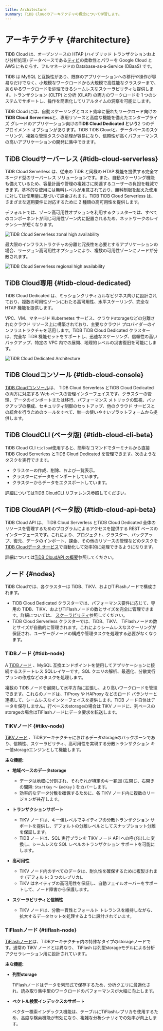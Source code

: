 ```yaml
---
title: Architecture
summary: TiDB Cloudのアーキテクチャの概念について学習します。
---
```


# アーキテクチャ {#architecture}

TiDB Cloud は、オープンソースの HTAP (ハイブリッド トランザクションおよび分析処理) データベースである[ティビ](https://docs.pingcap.com/tidb/stable/overview)の柔軟性とパワーを Google Cloud と AWS にもたらす、フルマネージドの Database-as-a-Service (DBaaS) です。

TiDB は MySQL と互換性があり、既存のアプリケーションへの移行や操作が容易なだけでなく、小規模なワークロードから大規模で高性能なクラスターまで、あらゆるワークロードを処理できるシームレスなスケーラビリティも提供します。トランザクション (OLTP) と分析 (OLAP) の両方のワークロードを 1 つのシステムでサポートし、操作を簡素化してリアルタイムの洞察を可能にします。

TiDB Cloud には、自動スケーリングとコスト効率に優れたワークロード向けの**TiDB Cloud** **Serverless**と、専用リソースと高度な機能を備えたエンタープライズ グレードのアプリケーション向けの**TiDB Cloud Dedicated という**2 つのデプロイメント オプションがあります。TiDB TiDB Cloudと、データベースのスケーリング、複雑な管理タスクの処理が容易になり、信頼性が高くパフォーマンスの高いアプリケーションの開発に集中できます。

## TiDB Cloudサーバーレス {#tidb-cloud-serverless}

TiDB Cloud Serverless は、従来の TiDB と同様の HTAP 機能を提供する完全マネージド型のサーバーレス ソリューションです。また、自動スケーリング機能も備えているため、容量計画や管理の複雑さに関連するユーザーの負担を軽減できます。基本的な使用には無料レベルが用意されており、無料制限を超えた使用に対しては使用量に基づいて課金されます。TiDB TiDB Cloud Serverless は、さまざまな運用要件に対応するために 2 種類の高可用性を提供します。

デフォルトでは、ゾーン高可用性オプションを利用するクラスターでは、すべてのコンポーネントが同じ可用性ゾーン内に配置されるため、ネットワークのレイテンシーが短くなります。

![TiDB Cloud Serverless zonal high availability](https://download.pingcap.com/images/docs/tidb-cloud/serverless-zonal-high-avaliability-aws.png)

最大限のインフラストラクチャの分離と冗長性を必要とするアプリケーションの場合、リージョン高可用性オプションにより、複数の可用性ゾーンにノードが分散されます。

![TiDB Cloud Serverless regional high availability](https://download.pingcap.com/images/docs/tidb-cloud/serverless-regional-high-avaliability-aws.png)

## TiDB Cloud専用 {#tidb-cloud-dedicated}

TiDB Cloud Dedicated は、ミッションクリティカルなビジネス向けに設計されており、複数の可用性ゾーンにわたる高可用性、水平スケーリング、完全な HTAP 機能を提供します。

VPC、VM、マネージド Kubernetes サービス、クラウドstorageなどの分離されたクラウド リソース上に構築されており、主要なクラウド プロバイダーのインフラストラクチャを活用します。TiDB TiDB Cloud Dedicated クラスターは、完全な TiDB 機能セットをサポートし、迅速なスケーリング、信頼性の高いバックアップ、特定の VPC 内での展開、地理的レベルの災害復旧を可能にします。

![TiDB Cloud Dedicated Architecture](https://download.pingcap.com/images/docs/tidb-cloud/tidb-cloud-dedicated-architecture.png)

## TiDB Cloudコンソール {#tidb-cloud-console}

[TiDB Cloudコンソール](https://tidbcloud.com/)は、 TiDB Cloud Serverless とTiDB Cloud Dedicated の両方に対応する Web ベースの管理インターフェイスです。クラスターの管理、データのインポートまたは移行、パフォーマンス メトリックの監視、バックアップの構成、セキュリティ制御のセットアップ、他のクラウド サービスとの統合を行うためのツールをすべて、単一の使いやすいプラットフォームから提供します。

## TiDB CloudCLI (ベータ版) {#tidb-cloud-cli-beta}

TiDB Cloud CLI `ticloud`使用すると、簡単なコマンドでターミナルから直接TiDB Cloud Serverless とTiDB Cloud Dedicated を管理できます。次のようなタスクを実行できます。

-   クラスターの作成、削除、および一覧表示。
-   クラスターにデータをインポートしています。
-   クラスターからデータをエクスポートしています。

詳細については[TiDB CloudCLI リファレンス](/tidb-cloud/cli-reference.md)参照してください。

## TiDB CloudAPI (ベータ版) {#tidb-cloud-api-beta}

TiDB Cloud API は、 TiDB Cloud Serverless とTiDB Cloud Dedicated 全体のリソースを管理するためのプログラムによるアクセスを提供する REST ベースのインターフェースです。これにより、プロジェクト、クラスター、バックアップ、復元、データのインポート、課金、その他のリソースの管理などのタスクを[TiDB Cloudデータ サービス](/tidb-cloud/data-service-overview.md)で自動化して効率的に処理できるようになります。

詳細については[TiDB CloudAPI の概要](/tidb-cloud/api-overview.md)参照してください。

## ノード {#nodes}

TiDB Cloudでは、各クラスターは TiDB、TiKV、およびTiFlashノードで構成されます。

-   TiDB Cloud Dedicated クラスターでは、パフォーマンス要件に応じて、専用の TiDB、TiKV、およびTiFlashノードの数とサイズを完全に管理できます。詳細については、 [スケーラビリティ](/tidb-cloud/scalability-concepts.md)参照してください。
-   TiDB Cloud Serverless クラスターでは、TiDB、TiKV、 TiFlashノードの数とサイズが自動的に管理されます。これによりシームレスなスケーリングが保証され、ユーザーがノードの構成や管理タスクを処理する必要がなくなります。

### TiDBノード {#tidb-node}

A [TiDBノード](/tidb-computing.md) 、MySQL 互換エンドポイントを使用してアプリケーションに接続するステートレス SQLレイヤーです。SQL クエリの解析、最適化、分散実行プランの作成などのタスクを処理します。

複数の TiDB ノードを展開して水平方向に拡張し、より高いワークロードを管理できます。これらのノードは、TiProxy や HAProxy などのロード バランサーと連携して、シームレスなインターフェイスを提供します。TiDB ノード自体はデータを保存しません。行ベースのstorageの場合は TiKV ノードに、列ベースのstorageの場合はTiFlashノードにデータ要求を転送します。

### TiKVノード {#tikv-node}

[TiKVノード](/tikv-overview.md) 、TiDBアーキテクチャにおけるデータstorageのバックボーンであり、信頼性、スケーラビリティ、高可用性を実現する分散トランザクション キー値storageエンジンとして機能します。

**主な機能:**

-   **地域ベースのデータstorage**

    -   データは[地域](https://docs.pingcap.com/tidb/dev/glossary#regionpeerraft-group)に分割され、それぞれが特定のキー範囲 (左閉じ、右開きの間隔: `StartKey` ～ `EndKey` ) をカバーします。
    -   効率的なデータ分散を確保するために、各 TiKV ノード内に複数のリージョンが共存します。

-   **トランザクションサポート**

    -   TiKV ノードは、キー値レベルでネイティブの分散トランザクション サポートを提供し、デフォルトの分離レベルとしてスナップショット分離を保証します。
    -   TiDB ノードは、SQL 実行プランを TiKV ノード API への呼び出しに変換し、シームレスな SQL レベルのトランザクション サポートを可能にします。

-   **高可用性**

    -   TiKV ノード内のすべてのデータは、耐久性を確保するために複製されます (デフォルト: 3 つのレプリカ)。
    -   TiKV はネイティブの高可用性を保証し、自動フェイルオーバーをサポートして、ノード障害から保護します。

-   **スケーラビリティと信頼性**

    -   TiKV ノードは、分散一貫性とフォールト トレランスを維持しながら、拡大するデータセットを処理するように設計されています。

### TiFlashノード {#tiflash-node}

[TiFlashノード](/tiflash/tiflash-overview.md)は、TiDBアーキテクチャ内の特殊なタイプのstorageノードです。通常の TiKV ノードとは異なり、 TiFlash は列型storageモデルによる分析アクセラレーション用に設計されています。

**主な機能:**

-   **列型storage**

    TiFlashノードはデータを列形式で保存するため、分析クエリに最適化され、読み取り集中型のワークロードのパフォーマンスが大幅に向上します。

-   **ベクトル検索インデックスのサポート**

    ベクター検索インデックス機能は、テーブルにTiFlashレプリカを使用するため、高度な検索機能が有効になり、複雑な分析シナリオでの効率が向上します。
